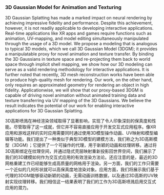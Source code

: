 ### 3D Gaussian Model for Animation and Texturing

3D Gaussian Splatting has made a marked impact on neural rendering by achieving impressive fidelity and performance. Despite this achievement, however, it is not readily applicable to developing interactive applications. Real-time applications like XR apps and games require functions such as animation, UV-mapping, and model editing simultaneously manipulated through the usage of a 3D model. We propose a modeling that is analogous to typical 3D models, which we call 3D Gaussian Model (3DGM); it provides a manipulatable proxy for novel animation and texture transfer. By binding the 3D Gaussians in texture space and re-projecting them back to world space through implicit shell mapping, we show how our 3D modeling can serve as a valid rendering methodology for interactive applications. It is further noted that recently, 3D mesh reconstruction works have been able to produce high-quality mesh for rendering. Our work, on the other hand, only requires an approximated geometry for rendering an object in high fidelity. Applicationwise, we will show that our proxy-based 3DGM is capable of driving novel animation without animated training data and texture transferring via UV mapping of the 3D Gaussians. We believe the result indicates the potential of our work for enabling interactive applications for 3D Gaussian Splatting.

3D高斯喷溅在神经渲染领域取得了显著影响，实现了令人印象深刻的保真度和性能。尽管取得了这一成就，但它并不容易直接应用于开发交互式应用程序。像XR应用和游戏这样的实时应用需要同时通过使用3D模型操作动画、UV映射和模型编辑等功能。我们提出了一种类似于典型3D模型的建模方法，我们称之为3D高斯模型（3DGM）；它提供了一个可操作的代理，用于新颖的动画和纹理转移。通过将3D高斯绑定在纹理空间，并通过隐式壳层映射重新投影回世界空间，我们展示了我们的3D建模如何作为交互式应用的有效渲染方法论。还应注意的是，最近的3D网格重建工作已经能够生成高质量的网格用于渲染。另一方面，我们的工作只需要一个近似的几何形状就可以高保真度地渲染对象。应用方面，我们将展示我们基于代理的3DGM能够驱动新颖的动画，无需动画训练数据，以及通过3D高斯的UV映射实现纹理转移。我们相信这一结果表明了我们的工作为3D高斯喷溅启用交互式应用的潜力。
